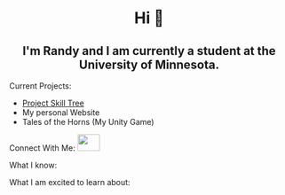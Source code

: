 <h1 align="center">Hi 👋</h1>
<h2 align="center">I'm Randy and I am currently a student at the University of Minnesota.</h2>


Current Projects:
- <a href="https://github.com/iamRandy/projectSkillTree"> Project Skill Tree </a>
- My personal Website
- Tales of the Horns (My Unity Game)

Connect With Me:
<a target="blank" href="https://www.linkedin.com/in/randythai/"><img height="30" width="40" src="https://raw.githubusercontent.com/rahuldkjain/github-profile-readme-generator/master/src/images/icons/Social/linked-in-alt.svg" /> </a>


What I know:

What I am excited to learn about:
<!--
**iamRandy/iamRandy** is a ✨ _special_ ✨ repository because its `README.md` (this file) appears on your GitHub profile.

Here are some ideas to get you started:

- 🔭 I’m currently working on ...
- 🌱 I’m currently learning ...
- 👯 I’m looking to collaborate on ...
- 🤔 I’m looking for help with ...
- 💬 Ask me about ...
- 📫 How to reach me: ...
- 😄 Pronouns: ...
- ⚡ Fun fact: ...
-->
